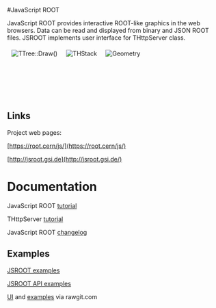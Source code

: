 #JavaScript ROOT

JavaScript ROOT provides interactive ROOT-like graphics in the web browsers.
Data can be read and displayed from binary and JSON ROOT files.
JSROOT implements user interface for THttpServer class.

<a href="https://root.cern/js/latest/?nobrowser&file=../files/hsimple.root&item=ntuple;1&opt=px:py::pz%3E4"><img src="http://jsroot.gsi.de/files/img/ttree.png" align="left" hspace="10" vspace="6" alt="TTree::Draw()" title="2-dimensional TTree::Draw with cut options"></a>
<a href="https://root.cern/js/latest/?nobrowser&file=../files/histpainter6.root&item=draw_hstack;1"><img src="http://jsroot.gsi.de/files/img/thstack.png" align="left" hspace="10" vspace="6" alt="THStack" title="Several varians of THStack drawing"></a>
<a href="https://root.cern/js/latest/?nobrowser&json=../files/geom/simple_alice.json.gz&file=../files/geom/tracks_hits.root&item=simple_alice.json.gz+tracks_hits.root/tracks;1+tracks_hits.root/hits;1"><img src="http://jsroot.gsi.de/files/img/geo_tracks.png" align="left" hspace="10" vspace="6" alt="Geometry" title="Drawing of TGeo model superimposed with tracks and hits"></a>
<br/>
<br/>
<br/>
<br/>
<br/>
<br/>
<br/>


## Links

Project web pages:

[https://root.cern/js/](https://root.cern/js/)

[http://jsroot.gsi.de](http://jsroot.gsi.de/)


# Documentation

JavaScript ROOT [tutorial](docs/JSROOT.md)

THttpServer [tutorial](docs/HttpServer.md)

JavaScript ROOT [changelog](changes.md)


## Examples

[JSROOT examples](https://root.cern/js/latest/examples.htm)

[JSROOT API examples](https://root.cern/js/latest/api.htm)

[UI](http://rawgit.com/linev/jsroot/master/index.htm?path=http://jsroot.gsi.de/files/) and [examples](http://rawgit.com/linev/jsroot/master/docs/examples.htm) via rawgit.com


